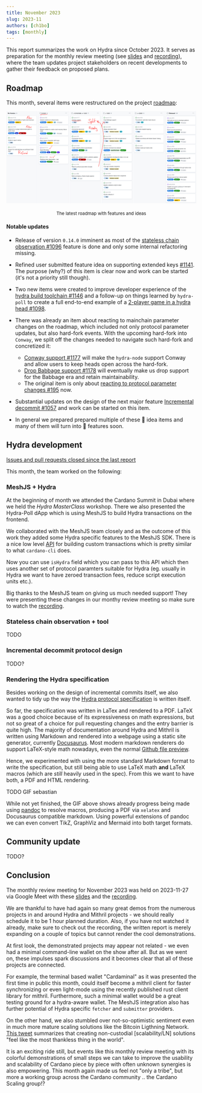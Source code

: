 ```yaml
---
title: November 2023
slug: 2023-11
authors: [ch1bo]
tags: [monthly]
---
```


This report summarizes the work on Hydra since October 2023. It serves as
preparation for the monthly review meeting (see [slides][slides] and
[recording][recording]), where the team updates project stakeholders on recent
developments to gather their feedback on proposed plans.

## Roadmap

This month, several items were restructured on the project
[roadmap](https://github.com/orgs/input-output-hk/projects/21/views/7):

![The roadmap with features and ideas](./img/2023-11-roadmap.jpg) <small><center>The latest roadmap with features and ideas</center></small>

#### Notable updates

- Release of version `0.14.0` imminent as most of the [stateless chain
  observation #1096](https://github.com/input-output-hk/hydra/issues/1096)
  feature is done and only some internal refactoring missing.

- Refined user submitted feature idea on supporting extended keys
  [#1141](https://github.com/input-output-hk/hydra/issues/1141). The purpose
  (why?) of this item is clear now and work can be started (it's not a priority
  still though).

- Two new items were created to improve developer experience of the [hydra build
  toolchain #1146](https://github.com/input-output-hk/hydra/issues/1146) and a
  follow-up on things learned by `hydra-poll` to create a full end-to-end
  example of a [2-player game in a hydra head
  #1098](https://github.com/input-output-hk/hydra/issues/1098).

- There was already an item about reacting to mainchain parameter changes on the
  roadmap, which included not only protocol parameter updates, but also
  hard-fork events. With the upcoming hard-fork into `Conway`, we split off the
  changes needed to navigate such hard-fork and concretized it:

  + [Conway support #1177](https://github.com/input-output-hk/hydra/issues/1177) will make the `hydra-node` support Conway and allow users to keep heads open across the hard-fork.
  + [Drop Babbage support #1178](https://github.com/input-output-hk/hydra/issues/1178) will eventually make us drop support for the Babbage era and retain maintainability.
  + The original item is only about [reacting to protocol parameter changes #195](https://github.com/input-output-hk/hydra/issues/195) now.

- Substantial updates on the design of the next major feature [Incremental decommit #1057](https://github.com/input-output-hk/hydra/issues/1057) and work can be started on this item.

- In general we prepared prepared multiple of these 💭 idea items and many of them will turn into 💬 features soon.

## Hydra development

[Issues and pull requests closed since the last
report](https://github.com/input-output-hk/hydra/issues?q=is%3Aclosed+sort%3Aupdated-desc+closed%3A2023-10-31..2023-11-30)

This month, the team worked on the following:

### MeshJS + Hydra

At the beginning of month we attended the Cardano Summit in Dubai where we held
the _Hydra MasterClass_ workshop. There we also presented the Hydra-Poll dApp
which is using MeshJS to build Hydra transactions on the frontend.

We collaborated with the MeshJS team closely and as the outcome of this work
they added some Hydra specific features to the MeshJS SDK. There is a nice low
level [API](https://meshjs.dev/apis/transaction/builderExample) for building
custom transactions which is pretty similar to what `cardano-cli` does.

Now you can use `isHydra` field which you can pass to this API which then uses
another set of protocol paramters suitable for Hydra (eg. usually in Hydra we
want to have zeroed transaction fees, reduce script execution units etc.).

Big thanks to the MeshJS team on giving us much needed support! They were
presenting these changes in our monthy review meeting so make sure to watch the
[recording](https://drive.google.com/file/d/1-iv8IveUzA2KrJV_Kqrgx4ts05Ow0zjM).

### Stateless chain observation + tool

TODO

### Incremental decommit protocol design

TODO?

### Rendering the Hydra specification

Besides working on the design of incremental commits itself, we also wanted to
tidy up the way the [Hydra protocol
specification](https://hydra.family/head-protocol/core-concepts/specification)
is written itself.

So far, the specification was written in LaTex and rendered to a PDF. LaTeX was
a good choice because of its expressiveness on math expressions, but not so
great of a choice for pull requesting changes and the entry barrier is quite
high. The majority of documentation around Hydra and Mithril is written using
Markdown and rendered into a webpage using a static site generator, currently
[Docusaurus](https://docusaurus.io/). Most modern markdown renderers do support
LaTeX-style math nowadays, even the normal [Github file
preview](https://docs.github.com/en/get-started/writing-on-github/working-with-advanced-formatting/writing-mathematical-expressions).

Hence, we experimented with using the more standard Markdown format to write the
specification, but still being able to use LaTeX math **and** LaTeX macros
(which are _still_ heavily used in the spec). From this we want to have both, a
PDF and HTML rendering.

TODO GIF sebastian

While not yet finished, the GIF above shows already progress being made using
[pandoc](https://pandoc.org/) to resolve macros, producing a PDF via `xelatex`
and Docusaurus compatible markdown. Using powerful extensions of pandoc we can
even convert TikZ, GraphViz and Mermaid into both target formats.

## Community update

TODO?

## Conclusion

The monthly review meeting for November 2023 was held on 2023-11-27 via Google
Meet with these [slides][slides] and the [recording][recording].

We are thankful to have had again so many great demos from the numerous projects
in and around Hydra and Mithril projects - we should really schedule it to be 1
hour planned duration. Also, if you have not watched it already, make sure to
check out the recording, the written report is merely expanding on a couple of
topics but cannot render the cool demonstrations.

At first look, the demonstrated projects may appear not related - we even had a
minimal command-line wallet on the show after all. But as we went on, these
impulses spark discussions and it becomes clear that all of these projects are
connected.

For example, the terminal based wallet "Cardaminal" as it was presented the
first time in public this month, could itself become a mithril client for faster
synchronizing or even light-mode using the recently published rust client
library for mithril. Furthermore, such a minimal wallet would be a great testing
ground for a hydra-aware wallet. The MeshJS integration also has further
potential of Hydra specific `fetcher` and `submitter` providers.

On the other hand, we also stumbled over not-so-optimistic sentiment even in
much more mature scaling solutions like the Bitcoin Ligthning Network. [This
tweet](https://twitter.com/udiWertheimer/status/1719122153155473492) summarizes
that creating non-custodial [scalability/LN] solutions "feel like the most
thankless thing in the world".

It is an exciting ride still, but events like this monthly review meeting with
its colorful demonstrations of small steps we can take to improve the usability
and scalability of Cardano piece by piece with often unknown synergies is also
empowering. This month again made us feel not "only a tribe", but more a working
group across the Cardano community .. the Cardano Scaling group!?

[slides]: https://docs.google.com/presentation/d/1JA_frlOXVrrBeaBGUnIq3U9cclrfU1A2cZR9B2AeVJg
[recording]: https://drive.google.com/file/d/1-iv8IveUzA2KrJV_Kqrgx4ts05Ow0zjM
